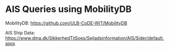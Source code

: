 # AIS Queries using MobilityDB
  MobilityDB: https://github.com/ULB-CoDE-WIT/MobilityDB
  
  AIS Ship Data: https://www.dma.dk/SikkerhedTilSoes/Sejladsinformation/AIS/Sider/default.aspx
